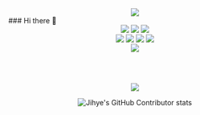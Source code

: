<div align="center";>
  <img src="https://capsule-render.vercel.app/api?type=waving&color=auto&height=200&section=header&text=Jihye&fontSize=90" />
</div>
### Hi there 👋


<div align="center";>
<img src="https://img.shields.io/badge/html5-E34F26?style=flat&logo=html5&logoColor=white"/>
<img src="https://img.shields.io/badge/css3-1572B6?style=flat&logo=css3&logoColor=white"/>
<img src="https://img.shields.io/badge/JavaScript-F7DF1E?style=flat&logo=JavaScript&logoColor=white"/>
</div>

<div align="center";>
<img src="https://img.shields.io/badge/GitHub-181717?style=flat&logo=GitHub&logoColor=white"/>
<img src="https://img.shields.io/badge/Eclipse IDE-2C2255?style=flat&logo=Eclipse IDE&logoColor=white"/>
<img src="https://img.shields.io/badge/MySQL-4479A1?style=flat&logo=MySQL&logoColor=white"/>
<img src="https://img.shields.io/badge/Apache Tomcat-F8DC75?style=flat&logo=Apache Tomcat&logoColor=white"/>
</div>

<div align="center";>

<img src="https://github-readme-stats.vercel.app/api?username=ycs-202007072&show_icons=true&theme=dracula">
</div>

<br><br>
<div align="center">	
  <img src="https://github-readme-stats.vercel.app/api/top-langs/?username=ycs-202007072&layout=compact">
  
![Jihye's GitHub Contributor stats](https://github-contributor-stats.vercel.app/api?username=ycs-202007072)
</div>
<!--
**ycs-202007072/ycs-202007072** is a ✨ _special_ ✨ repository because its `README.md` (this file) appears on your GitHub profile.

Here are some ideas to get you started:

- 🔭 I’m currently working on ...
- 🌱 I’m currently learning ...
- 👯 I’m looking to collaborate on ...
- 🤔 I’m looking for help with ...
- 💬 Ask me about ...
- 📫 How to reach me: ...
- 😄 Pronouns: ...
- ⚡ Fun fact: ...
-->
